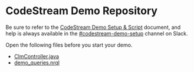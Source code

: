 # CodeStream Demo Repository

Be sure to refer to the [CodeStream Demo Setup & Script](https://docs.google.com/document/d/1_TF6-McJ5TIMAs-ajnBTnMSMRfpR9oapoi16StCPLLs/edit?usp=sharing) document, and help is always available in the [#codestream-demo-setup](https://newrelic.enterprise.slack.com/archives/C04RAE53YDD) channel on Slack.

Open the following files before you start your demo.

- [ClmController.java](src/java-spring-demogorgon/src/main/java/org/springframework/samples/petclinic/clm/ClmController.java)
- [demo_queries.nrql](demo_queries.nrql)